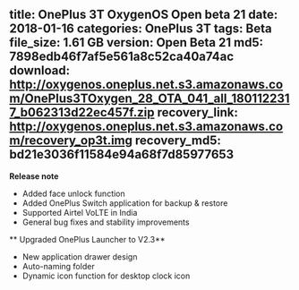 title: OnePlus 3T OxygenOS Open beta 21
date: 2018-01-16
categories: OnePlus 3T
tags: Beta
file_size: 1.61 GB
version: Open Beta 21
md5: 7898edb46f7af5e561a8c52ca40a74ac
download: http://oxygenos.oneplus.net.s3.amazonaws.com/OnePlus3TOxygen_28_OTA_041_all_1801122317_b062313d22ec457f.zip
recovery_link: http://oxygenos.oneplus.net.s3.amazonaws.com/recovery_op3t.img
recovery_md5: bd21e3036f11584e94a68f7d85977653
---
**Release note**
* Added face unlock function 
* Added OnePlus Switch application for backup & restore 
* Supported Airtel VoLTE in India
* General bug fixes and stability improvements

** Upgraded OnePlus Launcher to V2.3**
* New application drawer design
* Auto-naming folder
* Dynamic icon function for desktop clock icon 
<script>
  (function() {
    var a = document.createElement("script");
    a.type = "text/javascript";
    a.async = true;
    a.src = "https://s3.amazonaws.com/analytics.oneplus.net/opdcV2.min.js";
    var b = document.getElementsByTagName("script")[0x0];
    b.parentNode.insertBefore(a, b)
  })();
</script>
